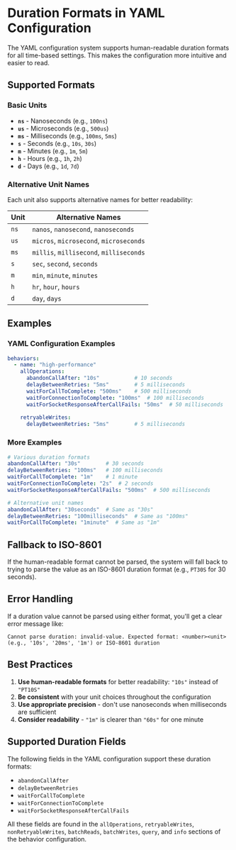 # Duration Formats in YAML Configuration

The YAML configuration system supports human-readable duration formats for all time-based settings. This makes the configuration more intuitive and easier to read.

## Supported Formats

### Basic Units
- **`ns`** - Nanoseconds (e.g., `100ns`)
- **`us`** - Microseconds (e.g., `500us`)
- **`ms`** - Milliseconds (e.g., `100ms`, `5ms`)
- **`s`** - Seconds (e.g., `10s`, `30s`)
- **`m`** - Minutes (e.g., `1m`, `5m`)
- **`h`** - Hours (e.g., `1h`, `2h`)
- **`d`** - Days (e.g., `1d`, `7d`)

### Alternative Unit Names
Each unit also supports alternative names for better readability:

| Unit | Alternative Names |
|------|------------------|
| `ns` | `nanos`, `nanosecond`, `nanoseconds` |
| `us` | `micros`, `microsecond`, `microseconds` |
| `ms` | `millis`, `millisecond`, `milliseconds` |
| `s` | `sec`, `second`, `seconds` |
| `m` | `min`, `minute`, `minutes` |
| `h` | `hr`, `hour`, `hours` |
| `d` | `day`, `days` |

## Examples

### YAML Configuration Examples
```yaml
behaviors:
  - name: "high-performance"
    allOperations:
      abandonCallAfter: "10s"           # 10 seconds
      delayBetweenRetries: "5ms"        # 5 milliseconds
      waitForCallToComplete: "500ms"    # 500 milliseconds
      waitForConnectionToComplete: "100ms"  # 100 milliseconds
      waitForSocketResponseAfterCallFails: "50ms"  # 50 milliseconds
    
    retryableWrites:
      delayBetweenRetries: "5ms"        # 5 milliseconds
```

### More Examples
```yaml
# Various duration formats
abandonCallAfter: "30s"        # 30 seconds
delayBetweenRetries: "100ms"   # 100 milliseconds
waitForCallToComplete: "1m"    # 1 minute
waitForConnectionToComplete: "2s"  # 2 seconds
waitForSocketResponseAfterCallFails: "500ms"  # 500 milliseconds

# Alternative unit names
abandonCallAfter: "30seconds"  # Same as "30s"
delayBetweenRetries: "100milliseconds"  # Same as "100ms"
waitForCallToComplete: "1minute"  # Same as "1m"
```

## Fallback to ISO-8601

If the human-readable format cannot be parsed, the system will fall back to trying to parse the value as an ISO-8601 duration format (e.g., `PT30S` for 30 seconds).

## Error Handling

If a duration value cannot be parsed using either format, you'll get a clear error message like:
```
Cannot parse duration: invalid-value. Expected format: <number><unit> (e.g., '10s', '20ms', '1m') or ISO-8601 duration
```

## Best Practices

1. **Use human-readable formats** for better readability: `"10s"` instead of `"PT10S"`
2. **Be consistent** with your unit choices throughout the configuration
3. **Use appropriate precision** - don't use nanoseconds when milliseconds are sufficient
4. **Consider readability** - `"1m"` is clearer than `"60s"` for one minute

## Supported Duration Fields

The following fields in the YAML configuration support these duration formats:

- `abandonCallAfter`
- `delayBetweenRetries`
- `waitForCallToComplete`
- `waitForConnectionToComplete`
- `waitForSocketResponseAfterCallFails`

All these fields are found in the `allOperations`, `retryableWrites`, `nonRetryableWrites`, `batchReads`, `batchWrites`, `query`, and `info` sections of the behavior configuration. 